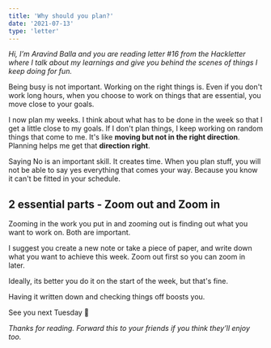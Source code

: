 ```yaml
---
title: 'Why should you plan?'
date: '2021-07-13'
type: 'letter'
---
```


_Hi, I’m Aravind Balla and you are reading letter #16 from the Hackletter where I talk about my learnings and give you behind the scenes of things I keep doing for fun._

Being busy is not important. Working on the right things is. Even if you don't work long hours, when you choose to work on things that are essential, you move close to your goals.

I now plan my weeks. I think about what has to be done in the week so that I get a little close to my goals. If I don't plan things, I keep working on random things that come to me. It's like **moving but not in the right direction**. Planning helps me get that **direction right**.

Saying No is an important skill. It creates time. When you plan stuff, you will not be able to say yes everything that comes your way. Because you know it can't be fitted in your schedule.

## 2 essential parts - Zoom out and Zoom in

Zooming in the work you put in and zooming out is finding out what you want to work on. Both are important.

I suggest you create a new note or take a piece of paper, and write down what you want to achieve this week. Zoom out first so you can zoom in later.

Ideally, its better you do it on the start of the week, but that's fine.

Having it written down and checking things off boosts you.

See you next Tuesday 👋

_Thanks for reading. Forward this to your friends if you think they’ll enjoy too._
